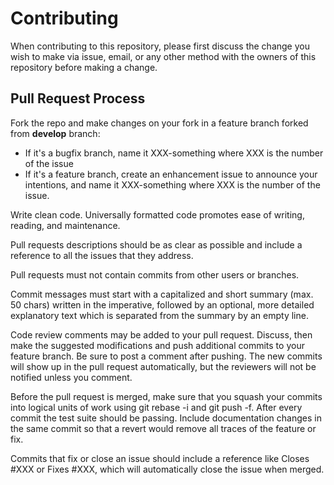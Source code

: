 # Contributing

When contributing to this repository, please first discuss the change you wish to make via issue, email, or any other method with the owners of this repository before making a change.

## Pull Request Process

Fork the repo and make changes on your fork in a feature branch forked from **develop** branch:
* If it's a bugfix branch, name it XXX-something where XXX is the number of the issue
* If it's a feature branch, create an enhancement issue to announce your intentions, and name it XXX-something where XXX is the number of the issue.

Write clean code. Universally formatted code promotes ease of writing, reading, and maintenance. 

Pull requests descriptions should be as clear as possible and include a reference to all the issues that they address.

Pull requests must not contain commits from other users or branches.

Commit messages must start with a capitalized and short summary (max. 50 chars) written in the imperative, followed by an optional, more detailed explanatory text which is separated from the summary by an empty line.

Code review comments may be added to your pull request. Discuss, then make the suggested modifications and push additional commits to your feature branch. Be sure to post a comment after pushing. The new commits will show up in the pull request automatically, but the reviewers will not be notified unless you comment.

Before the pull request is merged, make sure that you squash your commits into logical units of work using git rebase -i and git push -f. After every commit the test suite should be passing. Include documentation changes in the same commit so that a revert would remove all traces of the feature or fix.

Commits that fix or close an issue should include a reference like Closes #XXX or Fixes #XXX, which will automatically close the issue when merged.

